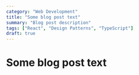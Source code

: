 ```yaml
---
category: "Web Development"
title: "Some blog post text"
summary: "Blog post description"
tags: ["React", "Design Patterns", "TypeScript"]
draft: true
---
```


# Some blog post text
